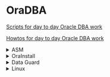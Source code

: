 # OraDBA

[Scripts for day to day Oracle DBA work](https://github.com/denis-kol4ev/OraDBA/tree/master/Scripts/Oracle)

[Howtos for day to day Oracle DBA work](https://github.com/denis-kol4ev/OraDBA/wiki)

<details>
  <summary>ASM</summary>
  
  ### Oracle Automatic Storage Management (Oracle ASM) installation, maintenance and troubleshooting
  1. [ASMlib configure](https://github.com/denis-kol4ev/OraDBA/wiki/ASMlib-configure)
  2. [ASMlib deconfigure](https://github.com/denis-kol4ev/OraDBA/wiki/ASMlib-deconfigure)
  3. [ASMlib useful commands](https://github.com/denis-kol4ev/OraDBA/wiki/ASMlib-useful-commands)
  4. [Configuring Oracle ASM Filter Driver during installation](https://github.com/denis-kol4ev/OraDBA/wiki/Configuring-Oracle-ASM-Filter-Driver-during-installation)
  5. [Prepare new disk devices for ASM with ASMFD](https://github.com/denis-kol4ev/OraDBA/wiki/Prepare-new-disk-devices-for-ASM-with-ASMFD)
  6. [Prepare new disk devices for ASM with ASMLib](https://github.com/denis-kol4ev/OraDBA/wiki/Prepare-new-disk-devices-for-ASM-with-ASMLib)
  7. [Prepare new disk devices for ASM with ASMLib (multipath)](https://github.com/denis-kol4ev/OraDBA/wiki/Prepare-new-disk-devices-for-ASM-with-ASMLib-(multipath))
  8. [Create ASM disk group](https://github.com/denis-kol4ev/OraDBA/wiki/Create-ASM-disk-group)
  
</details>

<details>
  <summary>OraInstall</summary>
  
  ### Oracle RDBMS and GRID software: Install,Patch,Upgrade,Unistall
  1. RDBMS
     * 1. [Installation of Oracle RDBMS software in silent mode (software only install)](https://github.com/denis-kol4ev/OraDBA/wiki/Installation-of-Oracle-RDBMS-software-in-silent-mode-(software-only-install))
     * 2. [Cloning-an-Oracle-Home](https://github.com/denis-kol4ev/OraDBA/wiki/Cloning-an-Oracle-Home)
  2. GRID
     * 1. [Installation of Oracle GRID software in silent mode (software only install)](https://github.com/denis-kol4ev/OraDBA/wiki/Installation-of-Oracle-GRID-software-in-silent-mode-(software-only-install))
     * 2. []()
  3. Opatch
     * 1. [OPatch how to auto suppress or auto answer the question](https://github.com/denis-kol4ev/OraDBA/wiki/OPatch-how-to-auto-suppress-or-auto-answer-the-question)
     * 2. [OPatch rolling back multiple patches](https://github.com/denis-kol4ev/OraDBA/wiki/OPatch-rolling-back-multiple-patches)
 
</details>

<details>
  <summary>Data Guard</summary>
  
  ### Data Guard and Data Guard Broker essentials
  1. Data Guard
     * 1. [Creating physical standby database using rman duplicate](https://github.com/denis-kol4ev/OraDBA/wiki/Creating-physical-standby-database-using-rman-duplicate)
     * 2. []()
  2. Data Guard Broker
     * 1. []()
     * 2. []()
     
</details>

<details>
  <summary>Linux</summary>
  
  ### Linux howtos for DBAs
  1. LVM
     * 1. [Renaming a Logical Volume for non root Volume Group](https://github.com/denis-kol4ev/OraDBA/wiki/Renaming-a-Logical-Volume-for-non-root-Volume-Group)
     * 2. [Renaming a non root Volume Group](https://github.com/denis-kol4ev/OraDBA/wiki/Renaming-a-non-root-Volume-Group)
     * 3. [Reducing root logical volume](https://github.com/denis-kol4ev/OraDBA/wiki/Reducing-root-logical-volume)
     * 4. [Removing a disk from a logical volume](https://github.com/denis-kol4ev/OraDBA/wiki/Removing-a-disk-from-a-logical-volume)
  2. [Kernel update](https://github.com/denis-kol4ev/OraDBA/wiki/Kernel-update)
  
</details>





